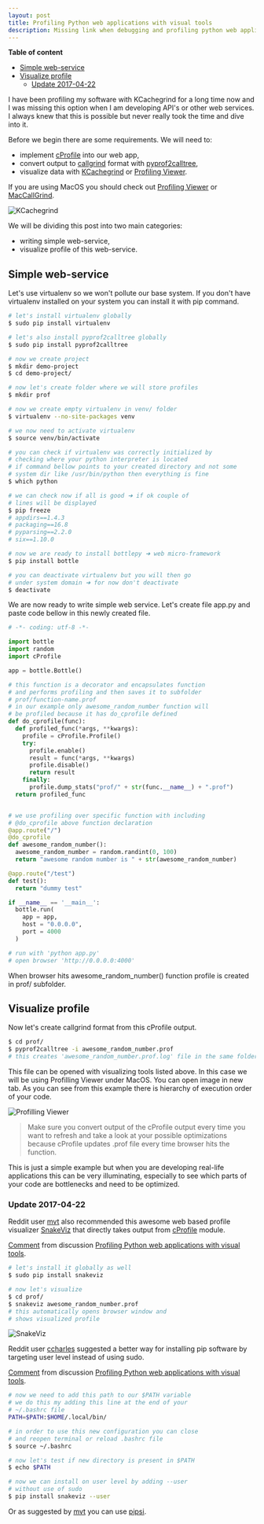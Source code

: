 ```yaml
---
layout: post
title: Profiling Python web applications with visual tools
description: Missing link when debugging and profiling python web applications
---
```


**Table of content**

- [Simple web-service](#simple-web-service)
- [Visualize profile](#visualize-profile)
  - [Update 2017-04-22](#update-2017-04-22)

I have been profiling my software with KCachegrind for a long time now and I was missing this option when I am developing API's or other web services. I always knew that this is possible but never really took the time and dive into it.

Before we begin there are some requirements. We will need to:

- implement [cProfile](https://docs.python.org/2/library/profile.html#module-cProfile) into our web app,
- convert output to [callgrind](http://valgrind.org/docs/manual/cl-manual.html) format with [pyprof2calltree](https://pypi.python.org/pypi/pyprof2calltree/),
- visualize data with [KCachegrind](http://kcachegrind.sourceforge.net/html/Home.html) or [Profiling Viewer](http://www.profilingviewer.com/).


If you are using MacOS you should check out [Profiling Viewer](http://www.profilingviewer.com/) or [MacCallGrind](http://www.maccallgrind.com/).

![KCachegrind](/files/kcachegrind.png)

We will be dividing this post into two main categories:

- writing simple web-service,
- visualize profile of this web-service.

## Simple web-service

Let's use virtualenv so we won't pollute our base system. If you don't have virtualenv installed on your system you can install it with pip command.

```bash
# let's install virtualenv globally
$ sudo pip install virtualenv

# let's also install pyprof2calltree globally
$ sudo pip install pyprof2calltree

# now we create project
$ mkdir demo-project
$ cd demo-project/

# now let's create folder where we will store profiles
$ mkdir prof

# now we create empty virtualenv in venv/ folder
$ virtualenv --no-site-packages venv

# we now need to activate virtualenv
$ source venv/bin/activate

# you can check if virtualenv was correctly initialized by
# checking where your python interpreter is located
# if command bellow points to your created directory and not some
# system dir like /usr/bin/python then everything is fine
$ which python

# we can check now if all is good ➜ if ok couple of
# lines will be displayed
$ pip freeze
# appdirs==1.4.3
# packaging==16.8
# pyparsing==2.2.0
# six==1.10.0

# now we are ready to install bottlepy ➜ web micro-framework
$ pip install bottle

# you can deactivate virtualenv but you will then go
# under system domain ➜ for now don't deactivate
$ deactivate
```

We are now ready to write simple web service. Let's create file app.py and paste code bellow in this newly created file.

```python
# -*- coding: utf-8 -*-

import bottle
import random
import cProfile

app = bottle.Bottle()

# this function is a decorator and encapsulates function
# and performs profiling and then saves it to subfolder
# prof/function-name.prof
# in our example only awesome_random_number function will
# be profiled because it has do_cprofile defined
def do_cprofile(func):
  def profiled_func(*args, **kwargs):
    profile = cProfile.Profile()
    try:
      profile.enable()
      result = func(*args, **kwargs)
      profile.disable()
      return result
    finally:
      profile.dump_stats("prof/" + str(func.__name__) + ".prof")
  return profiled_func


# we use profiling over specific function with including
# @do_cprofile above function declaration
@app.route("/")
@do_cprofile
def awesome_random_number():
  awesome_random_number = random.randint(0, 100)
  return "awesome random number is " + str(awesome_random_number)

@app.route("/test")
def test():
  return "dummy test"

if __name__ == '__main__':
  bottle.run(
    app = app,
    host = "0.0.0.0",
    port = 4000
  )

# run with 'python app.py'
# open browser 'http://0.0.0.0:4000'
```

When browser hits awesome\_random\_number() function profile is created in prof/ subfolder.

## Visualize profile

Now let's create callgrind format from this cProfile output.

```bash
$ cd prof/
$ pyprof2calltree -i awesome_random_number.prof
# this creates 'awesome_random_number.prof.log' file in the same folder
```

This file can be opened with visualizing tools listed above. In this case we will be using Profilling Viewer under MacOS. You can open image in new tab. As you can see from this example there is hierarchy of execution order  of your code.

![Profilling Viewer](/files/profiling-viewer.png)

> Make sure you  convert output of the cProfile output every time you want to refresh and take a look at your possible optimizations because cProfile updates .prof  file every time browser hits the function.

This is just a simple example but when you are developing real-life applications this can be very illuminating, especially to see which parts of your code are bottlenecks and need to be optimized.

### Update 2017-04-22

Reddit user [mvt](https://www.reddit.com/user/mvt) also recommended this awesome web based profile visualizer [SnakeViz](https://jiffyclub.github.io/snakeviz/) that directly takes output from [cProfile](https://docs.python.org/2/library/profile.html#module-cProfile) module.

<div class="reddit-embed" data-embed-media="www.redditmedia.com" data-embed-parent="false" data-embed-live="false" data-embed-uuid="583880c1-002e-41ed-a373-020a0ef2cff9" data-embed-created="2017-04-22T19:46:54.810Z"><a href="https://www.reddit.com/r/Python/comments/66v373/profiling_python_web_applications_with_visual/dgljhsb/">Comment</a> from discussion <a href="https://www.reddit.com/r/Python/comments/66v373/profiling_python_web_applications_with_visual/">Profiling Python web applications with visual tools</a>.</div><script async src="https://www.redditstatic.com/comment-embed.js"></script>

```bash
# let's install it globally as well
$ sudo pip install snakeviz

# now let's visualize
$ cd prof/
$ snakeviz awesome_random_number.prof
# this automatically opens browser window and
# shows visualized profile
```

![SnakeViz](/files/snakeviz.png)

Reddit user [ccharles](https://www.reddit.com/user/ccharles) suggested a better way for installing pip software by targeting user level instead of using sudo.

<div class="reddit-embed" data-embed-media="www.redditmedia.com" data-embed-parent="false" data-embed-live="false" data-embed-uuid="f4f0459e-684d-441e-bebe-eb49b2f0a31d" data-embed-created="2017-04-22T19:46:10.874Z"><a href="https://www.reddit.com/r/Python/comments/66v373/profiling_python_web_applications_with_visual/dglpzkx/">Comment</a> from discussion <a href="https://www.reddit.com/r/Python/comments/66v373/profiling_python_web_applications_with_visual/">Profiling Python web applications with visual tools</a>.</div><script async src="https://www.redditstatic.com/comment-embed.js"></script>

```bash
# now we need to add this path to our $PATH variable
# we do this my adding this line at the end of your
# ~/.bashrc file
PATH=$PATH:$HOME/.local/bin/

# in order to use this new configuration you can close
# and reopen terminal or reload .bashrc file
$ source ~/.bashrc

# now let's test if new directory is present in $PATH
$ echo $PATH

# now we can install on user level by adding --user
# without use of sudo
$ pip install snakeviz --user
```

Or as suggested by [mvt](https://www.reddit.com/user/mvt) you can use [pipsi](https://github.com/mitsuhiko/pipsi).
